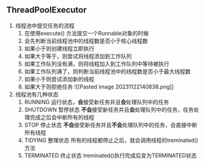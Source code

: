## ThreadPoolExecutor
1. 线程池中提交任务的流程
	1. 在使用execute() 方法提交一个Runnable对象的时候
	2. 会先判断当前线程池中的线程数是否小于核心线程数
	3. 如果小于则创建线程立即执行
	4. 如果大于等于，则尝试将线程添加到工作队列
	5. 如果工作队列没有满，则将线程加入到工作队列中等待被执行
	6. 如果工作队列满了，则判断当前线程池中的线程数是否小于最大线程数
	7. 如果小于则尝试添加新的线程
	8. 如果大于则拒绝任务
![[Pasted image 20231122140838.png]]
2. 线程池有几种状态
	1. RUNNING 运行状态，**会**接受新任务并且**会**处理队列中的任务
	2. SHUTDOWN 暂停状态 **不会**接受新任务并且**会**处理队列中的任务，任务处理完成之后会中断所有的线程
	3. STOP 停止状态 **不会**接受新任务并且**不会**处理队列中的任务，会直接中断所有线程
	4. TIDYING 整理状态  所有的线程都停止之后，就会调用线程的treminated()方法
	5. TERMINATED 终止状态 treminated()执行完成后变为TERMINATED状态
